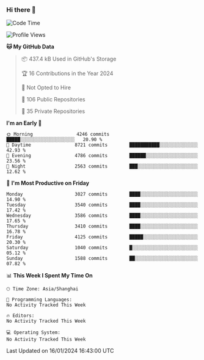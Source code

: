 ### Hi there 👋

<!--
**qbosen/qbosen** is a ✨ _special_ ✨ repository because its `README.md` (this file) appears on your GitHub profile.

Here are some ideas to get you started:

- 🔭 I’m currently working on ...
- 🌱 I’m currently learning ...
- 👯 I’m looking to collaborate on ...
- 🤔 I’m looking for help with ...
- 💬 Ask me about ...
- 📫 How to reach me: ...
- 😄 Pronouns: ...
- ⚡ Fun fact: ...
-->

<!--START_SECTION:waka-->
![Code Time](http://img.shields.io/badge/Code%20Time-2%2C111%20hrs%2036%20mins-blue)

![Profile Views](http://img.shields.io/badge/Profile%20Views-0-blue)

**🐱 My GitHub Data** 

> 📦 437.4 kB Used in GitHub's Storage 
 > 
> 🏆 16 Contributions in the Year 2024
 > 
> 🚫 Not Opted to Hire
 > 
> 📜 106 Public Repositories 
 > 
> 🔑 35 Private Repositories 
 > 
**I'm an Early 🐤** 

```text
🌞 Morning                4246 commits        █████░░░░░░░░░░░░░░░░░░░░   20.90 % 
🌆 Daytime                8721 commits        ███████████░░░░░░░░░░░░░░   42.93 % 
🌃 Evening                4786 commits        ██████░░░░░░░░░░░░░░░░░░░   23.56 % 
🌙 Night                  2563 commits        ███░░░░░░░░░░░░░░░░░░░░░░   12.62 % 
```
📅 **I'm Most Productive on Friday** 

```text
Monday                   3027 commits        ████░░░░░░░░░░░░░░░░░░░░░   14.90 % 
Tuesday                  3540 commits        ████░░░░░░░░░░░░░░░░░░░░░   17.42 % 
Wednesday                3586 commits        ████░░░░░░░░░░░░░░░░░░░░░   17.65 % 
Thursday                 3410 commits        ████░░░░░░░░░░░░░░░░░░░░░   16.78 % 
Friday                   4125 commits        █████░░░░░░░░░░░░░░░░░░░░   20.30 % 
Saturday                 1040 commits        █░░░░░░░░░░░░░░░░░░░░░░░░   05.12 % 
Sunday                   1588 commits        ██░░░░░░░░░░░░░░░░░░░░░░░   07.82 % 
```


📊 **This Week I Spent My Time On** 

```text
🕑︎ Time Zone: Asia/Shanghai

💬 Programming Languages: 
No Activity Tracked This Week

🔥 Editors: 
No Activity Tracked This Week

💻 Operating System: 
No Activity Tracked This Week
```


 Last Updated on 16/01/2024 16:43:00 UTC
<!--END_SECTION:waka-->
